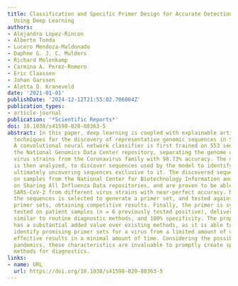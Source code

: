 ```yaml
---
title: Classification and Specific Primer Design for Accurate Detection of SARS-CoV-2
  Using Deep Learning
authors:
- Alejandro Lopez-Rincon
- Alberto Tonda
- Lucero Mendoza-Maldonado
- Daphne G. J. C. Mulders
- Richard Molenkamp
- Carmina A. Perez-Romero
- Eric Claassen
- Johan Garssen
- Aletta D. Kraneveld
date: '2021-01-01'
publishDate: '2024-12-12T21:55:02.706084Z'
publication_types:
- article-journal
publication: '*Scientific Reports*'
doi: 10.1038/s41598-020-80363-5
abstract: In this paper, deep learning is coupled with explainable artificial intelligence
  techniques for the discovery of representative genomic sequences in SARS-CoV-2.
  A convolutional neural network classifier is first trained on 553 sequences from
  the National Genomics Data Center repository, separating the genome of different
  virus strains from the Coronavirus family with 98.73% accuracy. The network’s behavior
  is then analyzed, to discover sequences used by the model to identify SARS-CoV-2,
  ultimately uncovering sequences exclusive to it. The discovered sequences are validated
  on samples from the National Center for Biotechnology Information and Global Initiative
  on Sharing All Influenza Data repositories, and are proven to be able to separate
  SARS-CoV-2 from different virus strains with near-perfect accuracy. Next, one of
  the sequences is selected to generate a primer set, and tested against other state-of-the-art
  primer sets, obtaining competitive results. Finally, the primer is synthesized and
  tested on patient samples (n = 6 previously tested positive), delivering a sensitivity
  similar to routine diagnostic methods, and 100% specificity. The proposed methodology
  has a substantial added value over existing methods, as it is able to both automatically
  identify promising primer sets for a virus from a limited amount of data, and deliver
  effective results in a minimal amount of time. Considering the possibility of future
  pandemics, these characteristics are invaluable to promptly create specific detection
  methods for diagnostics.
links:
- name: URL
  url: https://doi.org/10.1038/s41598-020-80363-5
---
```

